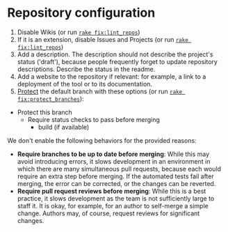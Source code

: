 # Repository configuration

1. Disable Wikis (or run [`rake fix:lint_repos`](https://github.com/open-contracting/standard-maintenance-scripts))
1. If it is an extension, disable Issues and Projects (or run [`rake fix:lint_repos`](https://github.com/open-contracting/standard-maintenance-scripts))
1. Add a description. The description should not describe the project's status ('draft'), because people frequently forget to update repository descriptions. Describe the status in the readme.
1. Add a website to the repository if relevant: for example, a link to a deployment of the tool or to its documentation.
1. [Protect](https://help.github.com/articles/about-protected-branches/) the default branch with these options (or run [`rake fix:protect_branches`](https://github.com/open-contracting/standard-maintenance-scripts)):

* Protect this branch
  * Require status checks to pass before merging
    * build (if available)

We don't enable the following behaviors for the provided reasons:

* **Require branches to be up to date before merging**: While this may avoid introducing errors, it slows development in an environment in which there are many simultaneous pull requests, because each would require an extra step before merging. If the automated tests fail after merging, the error can be corrected, or the changes can be reverted.
* **Require pull request reviews before merging**: While this is a best practice, it slows development as the team is not sufficiently large to staff it. It is okay, for example, for an author to self-merge a simple change. Authors may, of course, request reviews for significant changes.
